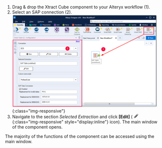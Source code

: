 
1. Drag & drop the Xtract Cube component to your Alteryx workflow (1).
2. Select an SAP connection (2).<br>
![New](/img/content/xfa/xfa_create_table_extraction_01.png){:class="img-responsive"}
3. Navigate to the section *Selected Extraction* and click **[Edit]** ( ![edit-icon](/img/content/icons/designer/edit.png){:class="img-responsive" style="display:inline"} icon). The main window of the component opens.

The majority of the functions of the component can be accessed using the main window.
